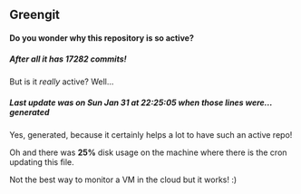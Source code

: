 ## Greengit

#### Do you wonder why this repository is so active?

##### After all it has 17282 commits!

But is it *really* active? Well...

##### Last update was on Sun Jan 31 at 22:25:05 when those lines were... generated

Yes, generated, because it certainly helps a lot to have such an active repo!

Oh and there was **25%** disk usage on the machine
where there is the cron updating this file.

Not the best way to monitor a VM in the cloud but it works! :)
